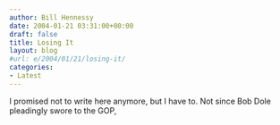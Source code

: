 ```yaml
---
author: Bill Hennessy
date: 2004-01-21 03:31:00+00:00
draft: false
title: Losing It
layout: blog
#url: e/2004/01/21/losing-it/
categories:
- Latest
---
```


I promised not to write here anymore, but I have to. Not since Bob Dole pleadingly swore to the GOP, 
